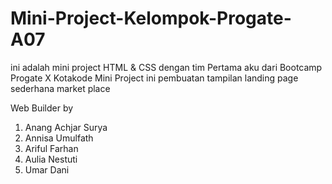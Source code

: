 # Mini-Project-Kelompok-Progate-A07
ini adalah mini project HTML & CSS dengan tim Pertama aku dari Bootcamp Progate X Kotakode
Mini Project ini pembuatan tampilan landing page sederhana market place

Web Builder by
1. Anang Achjar Surya
2. Annisa Umulfath
3. Ariful Farhan
4. Aulia Nestuti
5. Umar Dani
